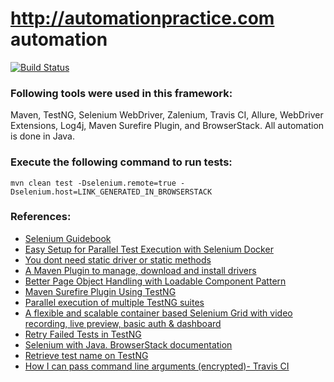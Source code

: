 # http://automationpractice.com automation

[![Build Status](https://travis-ci.com/davidggevorgyan/automationpractice.svg?branch=master)](https://travis-ci.com/davidggevorgyan/automationpractice)

### Following tools were used in this framework:
Maven, TestNG, Selenium WebDriver, Zalenium, Travis CI, Allure, WebDriver Extensions, Log4j, Maven Surefire Plugin, and BrowserStack. 
All automation is done in Java.

### Execute the following command to run tests:
`mvn clean test -Dselenium.remote=true -Dselenium.host=LINK_GENERATED_IN_BROWSERSTACK`

### References:
* [Selenium Guidebook](https://seleniumguidebook.com)
* [Easy Setup for Parallel Test Execution with Selenium Docker](https://sqadays.com/en/talk/62825)
* [You dont need static driver or static methods](https://seleniumjava.com/2017/12/23/you-dont-need-static-driver-or-static-methods/)
* [A Maven Plugin to manage, download and install drivers](https://github.com/webdriverextensions/webdriverextensions)
* [Better Page Object Handling with Loadable Component Pattern](https://sqadays.com/en/talk/43381)
* [Maven Surefire Plugin Using TestNG](https://maven.apache.org/surefire-archives/surefire-2.21.0/maven-surefire-plugin/examples/testng.html)
* [Parallel execution of multiple TestNG suites](https://rationaleemotions.wordpress.com/2016/03/29/parallel-execution-of-multiple-testng-suites/)
* [A flexible and scalable container based Selenium Grid with video recording, live preview, basic auth & dashboard](https://opensource.zalando.com/zalenium/)
* [Retry Failed Tests in TestNG](http://toolsqa.com/selenium-webdriver/retry-failed-tests-testng/)
* [Selenium with Java. BrowserStack documentation](https://www.browserstack.com/automate/java)
* [Retrieve test name on TestNG](https://stackoverflow.com/questions/8596632/retrieve-test-name-on-testng)
* [How I can pass command line arguments (encrypted)- Travis CI](https://stackoverflow.com/questions/44578930/how-i-can-pass-command-line-arguments-encrypted-travis-ci)